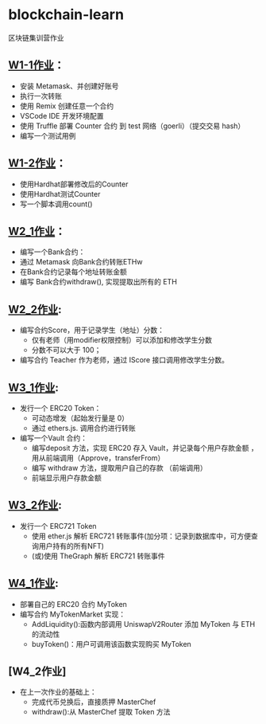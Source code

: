 # blockchain-learn
区块链集训营作业

## [W1-1作业](https://github.com/leoliew/blockchain-learn/tree/main/w1_1_code)：
* 安装 Metamask、并创建好账号
* 执行一次转账
* 使用 Remix 创建任意一个合约
* VSCode IDE 开发环境配置
* 使用 Truffle 部署 Counter 合约 到 test 网络（goerli）（提交交易 hash）
* 编写一个测试用例

## [W1-2作业](https://github.com/leoliew/blockchain-learn/tree/main/w1_2_code)：
* 使用Hardhat部署修改后的Counter
* 使用Hardhat测试Counter
* 写一个脚本调用count()


## [W2_1作业](https://github.com/leoliew/blockchain-learn/tree/main/w2_1_code)：
* 编写⼀个Bank合约：
* 通过 Metamask 向Bank合约转账ETHw
* 在Bank合约记录每个地址转账⾦额
* 编写 Bank合约withdraw(), 实现提取出所有的 ETH

## [W2_2作业](https://github.com/leoliew/blockchain-learn/tree/main/w2_2_code):
* 编写合约Score，⽤于记录学⽣（地址）分数：
    * 仅有⽼师（⽤modifier权限控制）可以添加和修改学⽣分数
    * 分数不可以⼤于 100；
* 编写合约 Teacher 作为⽼师，通过 IScore 接⼝调⽤修改学⽣分数。

## [W3_1作业](https://github.com/leoliew/blockchain-learn/tree/main/w3_1_code):
* 发⾏⼀个 ERC20 Token：
  * 可动态增发（起始发⾏量是 0）
  * 通过 ethers.js. 调⽤合约进⾏转账
* 编写⼀个Vault 合约：
  * 编写deposit ⽅法，实现 ERC20 存⼊ Vault，并记录每个⽤户存款⾦额 ， ⽤从前端调⽤（Approve，transferFrom）
  * 编写 withdraw ⽅法，提取⽤户⾃⼰的存款 （前端调⽤）
  * 前端显示⽤户存款⾦额

## [W3_2作业](https://github.com/leoliew/blockchain-learn/tree/main/w3_2_code):
* 发行一个 ERC721 Token
  * 使用 ether.js 解析 ERC721 转账事件(加分项：记录到数据库中，可方便查询用户持有的所有NFT)
  * (或)使用 TheGraph 解析 ERC721 转账事件

  
## [W4_1作业](https://github.com/leoliew/blockchain-learn/tree/main/w4_1_code):
* 部署自己的 ERC20 合约 MyToken
* 编写合约 MyTokenMarket 实现：
  * AddLiquidity():函数内部调用 UniswapV2Router 添加 MyToken 与 ETH 的流动性
  * buyToken()：用户可调用该函数实现购买 MyToken

## [W4_2作业]
* 在上一次作业的基础上：
  * 完成代币兑换后，直接质押 MasterChef
  * withdraw():从 MasterChef 提取 Token 方法
